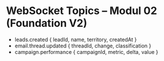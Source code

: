 # WebSocket Topics – Modul 02 (Foundation V2)
- leads.created            { leadId, name, territory, createdAt }
- email.thread.updated     { threadId, change, classification }
- campaign.performance     { campaignId, metric, delta, value }
